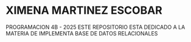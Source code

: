 # XIMENA MARTINEZ ESCOBAR
PROGRAMACION 4B - 2025
ESTE REPOSITORIO ESTA DEDICADO A LA MATERIA DE IMPLEMENTA BASE DE DATOS RELACIONALES
